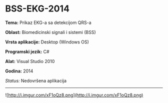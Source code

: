 # BSS-EKG-2014

**Tema:** Prikaz EKG-a sa detekcijom QRS-a

**Oblast:** Biomedicinski signali i sistemi (BSS)

**Vrsta aplikacije:** Desktop (Windows OS)

**Programski jezik:** C#

**Alat:** Visual Studio 2010

**Godina:** 2014

*Status:* Nedovršena aplikacija

---

![http://i.imgur.com/xF1oQz8.png](http://i.imgur.com/xF1oQz8.png)
